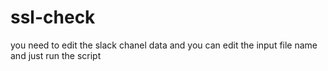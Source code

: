 # ssl-check
you need to edit the slack chanel data and 
you can edit the input file name and just run the script
